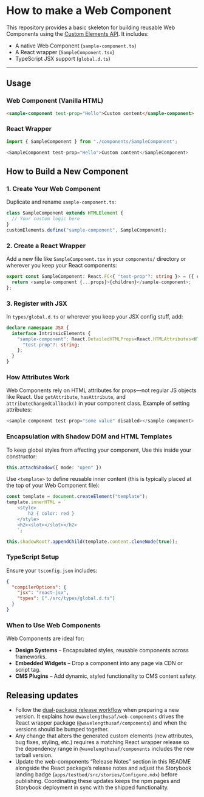 # How to make a Web Component

This repository provides a basic skeleton for building reusable Web Components using the [Custom Elements API](https://developer.mozilla.org/en-US/docs/Web/Web_Components/Using_custom_elements). It includes:

- A native Web Component (`sample-component.ts`)
- A React wrapper (`SampleComponent.tsx`)
- TypeScript JSX support (`global.d.ts`)

---

## Usage

### Web Component (Vanilla HTML)

```html
<sample-component test-prop="Hello">Custom content</sample-component>
```

### React Wrapper

```ts
import { SampleComponent } from "./components/SampleComponent";

<SampleComponent test-prop="Hello">Custom content</SampleComponent>
```


## How to Build a New Component
### 1. Create Your Web Component

Duplicate and rename ``sample-component.ts``:

```ts
class SampleComponent extends HTMLElement {
  // Your custom logic here
}
customElements.define("sample-component", SampleComponent);
```

### 2. Create a React Wrapper

Add a new file like ``SampleComponent.tsx`` in your ``components/`` directory or wherever you keep your React components:

```ts
export const SampleComponent: React.FC<{ "test-prop"?: string }> = ({ children, ...props }) => {
  return <sample-component {...props}>{children}</sample-component>;
};
```

### 3. Register with JSX

In ``types/global.d.ts`` or wherever you keep your JSX config stuff, add:

```ts
declare namespace JSX {
  interface IntrinsicElements {
    "sample-component": React.DetailedHTMLProps<React.HTMLAttributes<HTMLElement>, HTMLElement> & {
      "test-prop"?: string;
    };
  }
}
```

### How Attributes Work

Web Components rely on HTML attributes for props—not regular JS objects like React. Use ``getAttribute``, ``hasAttribute``, and ``attributeChangedCallback()`` in your component class. Example of setting attributes:

```ts
<sample-component test-prop="some value" disabled></sample-component>
```


### Encapsulation with Shadow DOM and HTML Templates

To keep global styles from affecting your component, Use this inside your constructor:

 ```ts
 this.attachShadow({ mode: "open" })
 ```
 

Use ``<template>`` to define reusable inner content (this is typically placed at the top of your Web Component file):

```ts
const template = document.createElement("template");
template.innerHTML = `
    <style>
        h2 { color: red }
    </style>
    <h2><slot></slot></h2>
    `;

this.shadowRoot?.appendChild(template.content.cloneNode(true));
```

### TypeScript Setup

Ensure your ``tsconfig.json`` includes:

```json
{
  "compilerOptions": {
    "jsx": "react-jsx",
    "types": ["./src/types/global.d.ts"]
  }
}
```


### When to Use Web Components

Web Components are ideal for:
- <b>Design Systems</b> – Encapsulated styles, reusable components across frameworks.
- <b>Embedded Widgets</b> – Drop a component into any page via CDN or script tag.
- <b>CMS Plugins</b> – Add dynamic, styled functionality to CMS content safety.

## Releasing updates

- Follow the [dual-package release workflow](docs/dual-publish/release-workflow.md) when preparing a new version. It explains how `@wavelengthusaf/web-components` drives the React wrapper package (`@wavelengthusaf/components`) and when the versions should be bumped together.
- Any change that alters the generated custom elements (new attributes, bug fixes, styling, etc.) requires a matching React wrapper release so the dependency range in `@wavelengthusaf/components` includes the new tarball version.
- Update the web-components “Release Notes” section in this README alongside the React package’s release notes and adjust the Storybook landing badge (`apps/testbed/src/stories/Configure.mdx`) before publishing. Coordinating these updates keeps the npm pages and Storybook deployment in sync with the shipped functionality.